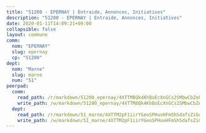 ```yaml
---
title: "51200 - EPERNAY | Entraide, Annonces, Initiatives"
description: "51200 - EPERNAY | Entraide, Annonces, Initiatives"
date: 2020-01-11T14:09:21+09:00
collapsible: false
layout: commune
comm:
  nom: "EPERNAY"
  slug: epernay
  cp: "51200"
dept:
  nom: "Marne"
  slug: marne
  num: "51"
peerpad:
  comm:
    read_path: /r/markdown/51200_epernay/4XTTM8Qk4KhBoEcXnGCs2SMbwCbZePvydXu3xYG9krfok1mdP
    write_path: /w/markdown/51200_epernay/4XTTM8Qk4KhBoEcXnGCs2SMbwCbZePvydXu3xYG9krfok1mdP-K3TgUHZN1pLXte2Ym4KRhzaJyFhMrEMAAJNmcS5ayHy3V1safcwBTKHT2f7t6ThVuGSzGx16w5xhF3UcqyTHawdcp7eMqgtW6aqd4D9Baz4VdWqEdMMiF62SCecL9eL2kPQhMWkD
  dept:
    read_path: /r/markdown/51_marne/4XTTM2pF1iirYGeoSPHuvHFmSh5dafsZiGuDVqApNYr9W2doe
    write_path: /w/markdown/51_marne/4XTTM2pF1iirYGeoSPHuvHFmSh5dafsZiGuDVqApNYr9W2doe-K3TgV7EpXmd75L5pz6aUTALihWsFeiubyposyfPgz6DbQby3ZQF3gNXaGqeRVGevfRz46yND7Y8QkCv5VozWFj5shZbEokjWNQrdmmsAHCxzuLQj5kuinh4kCdsefHKLdp7xhUwa
---
```


